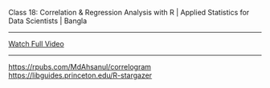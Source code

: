 Class 18: Correlation & Regression Analysis with R | Applied Statistics for Data Scientists | Bangla 

---

[Watch Full Video](https://youtu.be/hN2Za-qZaPM)

---

https://rpubs.com/MdAhsanul/correlogram <br>
https://libguides.princeton.edu/R-stargazer
